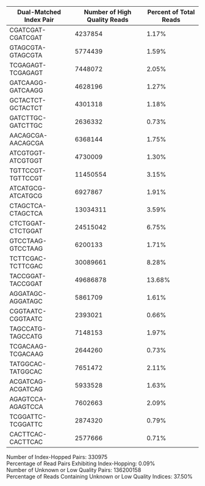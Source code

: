 | Dual-Matched Index Pair | Number of High Quality Reads | Percent of Total Reads |
|-------------------|---------|---------------------------------------------------|
| CGATCGAT-CGATCGAT | 4237854 | 1.17% |
| GTAGCGTA-GTAGCGTA	| 5774439 | 1.59% |
| TCGAGAGT-TCGAGAGT	| 7448072 |	2.05% |
| GATCAAGG-GATCAAGG	| 4628196 | 1.27% |
| GCTACTCT-GCTACTCT	| 4301318 | 1.18% |
| GATCTTGC-GATCTTGC	| 2636332 | 0.73% |
| AACAGCGA-AACAGCGA	| 6368144 | 1.75% |
| ATCGTGGT-ATCGTGGT	| 4730009 | 1.30% |
| TGTTCCGT-TGTTCCGT	| 11450554 | 3.15% |
| ATCATGCG-ATCATGCG	| 6927867 | 1.91% |
| CTAGCTCA-CTAGCTCA	| 13034311 | 3.59% |
| CTCTGGAT-CTCTGGAT	| 24515042 | 6.75% |
| GTCCTAAG-GTCCTAAG	| 6200133 | 1.71% |
| TCTTCGAC-TCTTCGAC	| 30089661 | 8.28% |
| TACCGGAT-TACCGGAT	| 49686878 | 13.68% |
| AGGATAGC-AGGATAGC	| 5861709 | 1.61% |
| CGGTAATC-CGGTAATC	| 2393021 | 0.66% |
| TAGCCATG-TAGCCATG	| 7148153 | 1.97% |
| TCGACAAG-TCGACAAG	| 2644260 | 0.73% |
| TATGGCAC-TATGGCAC	| 7651472 | 2.11% |
| ACGATCAG-ACGATCAG	| 5933528 | 1.63% |
| AGAGTCCA-AGAGTCCA	| 7602663 | 2.09% |
| TCGGATTC-TCGGATTC	| 2874320 | 0.79% |
| CACTTCAC-CACTTCAC	| 2577666 | 0.71% |



Number of Index-Hopped Pairs: 330975  
Percentage of Read Pairs Exhibiting Index-Hopping: 0.09%  
Number of Unknown or Low Quality Pairs: 136200158  
Percentage of Reads Containing Unknown or Low Quality Indices: 37.50%